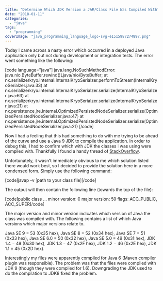 ```yaml
---
title: "Determine Which JDK Version a JAR/Class File Was Compiled With"
date: "2018-01-11"
categories: 
  - "java"
tags: 
  - "programming"
coverImage: "java_programming_language_logo-svg-e1515987274897.png"
---
```


Today I came across a nasty error which occurred in a deployed Java application only but not during development or integration tests. The error went something like the following:

\[code language="java"\] java.lang.NoSuchMethodError: java.nio.ByteBuffer.rewind()Ljava/nio/ByteBuffer; at nx.serializerkryo.internal.InternalKryoSerialzer.performToStream(InternalKryoSerialzer.java:33) at nx.serializerkryo.internal.InternalKryoSerialzer.serialize(InternalKryoSerialzer.java:63) at nx.serializerkryo.internal.InternalKryoSerialzer.serialize(InternalKryoSerialzer.java:21) at nx.persistence.jre.internal.OptimizedPersistedNodeSerializer.serialize(OptimizedPersistedNodeSerializer.java:47) at nx.persistence.jre.internal.OptimizedPe<span data-mce-type="bookmark" id="mce\_SELREST\_end" data-mce-style="overflow:hidden;line-height:0" style="overflow:hidden;line-height:0" ></span>rsistedNodeSerializer.serialize(OptimizedPersistedNodeSerializer.java:21) \[/code\]

Now I had a feeling that this had something to do with me trying to be ahead of the curve and use a Java 9 JDK to compile the application. In order to debug this, I had to confirm which with JDK the classes I was using were compiled with. Thankfully I found a handy thread of [StackOverflow](https://stackoverflow.com/questions/3313532/what-version-of-javac-built-my-jar).

Unfortunately, it wasn't immediately obvious to me which solution listed there would work best, so I decided to provide the solution here in a more condensed form. Simply use the following command:

\[code\]javap -v \[path to your class file\]\[/code\]

The output will then contain the following line (towards the top of the file):

\[code\]public class ... minor version: 0 major version: 50 flags: ACC\_PUBLIC, ACC\_SUPER\[/code\]

The major version and minor version indicates which version of Java the class was compiled with. The following contains a list of which Java versions which major versions relate to.

Java SE 9 = 53 (0x35 hex), Java SE 8 = 52 (0x34 hex), Java SE 7 = 51 (0x33 hex), Java SE 6.0 = 50 (0x32 hex), Java SE 5.0 = 49 (0x31 hex), JDK 1.4 = 48 (0x30 hex), JDK 1.3 = 47 (0x2F hex), JDK 1.2 = 46 (0x2E hex), JDK 1.1 = 45 (0x2D hex).

Interestingly my files were apparently compiled for Java 6 (Maven compiler plugin was responsible). The problem was that the files were compiled with JDK 9 (though they were compiled for 1.6). Downgrading the JDK used to do the compilation to JDK8 fixed the problem.
